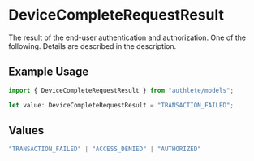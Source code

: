 # DeviceCompleteRequestResult

The result of the end-user authentication and authorization. One of the following. Details are
described in the description.


## Example Usage

```typescript
import { DeviceCompleteRequestResult } from "authlete/models";

let value: DeviceCompleteRequestResult = "TRANSACTION_FAILED";
```

## Values

```typescript
"TRANSACTION_FAILED" | "ACCESS_DENIED" | "AUTHORIZED"
```